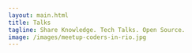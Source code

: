 ```yaml
---
layout: main.html
title: Talks
tagline: Share Knowledge. Tech Talks. Open Source.
image: /images/meetup-coders-in-rio.jpg
---
```

